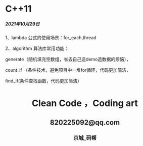 # C++11 

##### 2021年10月29日

1、lambda 公式的使用场景：for_each,thread

2、algorithm 算法库常用功能：

generate（随机填充空数组，省去自己造demo造数据的烦恼），

count_if （条件技术，避免项目中一堆for循环，代码更加简洁，

find_if(条件查找函数，代码更加简洁）





<center><h1>Clean Code ，Coding  art</h1></center>
<center><h2>820225092@qq.com</h3></center>
<center><h3>京城_码帮</h3></center>



